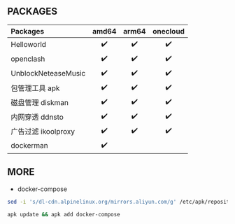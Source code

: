 ## PACKAGES

| Packages            | amd64 | arm64 | onecloud |
| :------------------ | :---: | :---: | :------: |
| Helloworld          |  ✔️   |  ✔️   |    ✔️    |
| openclash           |  ✔️   |  ✔️   |    ✔️    |
| UnblockNeteaseMusic |  ✔️   |  ✔️   |    ✔️    |
| 包管理工具 apk      |  ✔️   |  ✔️   |    ✔️    |
| 磁盘管理 diskman    |  ✔️   |  ✔️   |    ✔️    |
| 内网穿透 ddnsto     |  ✔️   |  ✔️   |    ✔️    |
| 广告过滤 ikoolproxy |  ✔️   |  ✔️   |    ✔️    |
| dockerman           |  ✔️   |       |          |

## MORE

- docker-compose

```sh
sed -i 's/dl-cdn.alpinelinux.org/mirrors.aliyun.com/g' /etc/apk/repositories

apk update && apk add docker-compose
```
